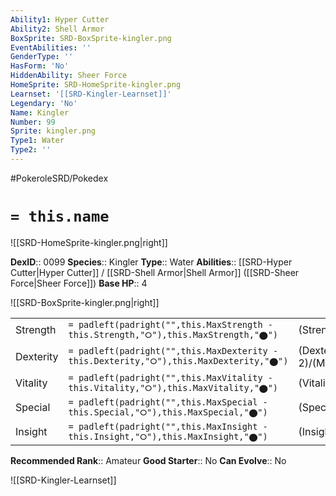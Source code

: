 ```yaml
---
Ability1: Hyper Cutter
Ability2: Shell Armor
BoxSprite: SRD-BoxSprite-kingler.png
EventAbilities: ''
GenderType: ''
HasForm: 'No'
HiddenAbility: Sheer Force
HomeSprite: SRD-HomeSprite-kingler.png
Learnset: '[[SRD-Kingler-Learnset]]'
Legendary: 'No'
Name: Kingler
Number: 99
Sprite: kingler.png
Type1: Water
Type2: ''
---
```


#PokeroleSRD/Pokedex

# `= this.name`

![[SRD-HomeSprite-kingler.png|right]]

**DexID**:: 0099
**Species**:: Kingler
**Type**:: Water
**Abilities**:: [[SRD-Hyper Cutter|Hyper Cutter]] / [[SRD-Shell Armor|Shell Armor]] ([[SRD-Sheer Force|Sheer Force]])
**Base HP**:: 4

![[SRD-BoxSprite-kingler.png|right]]

|           |                                                                                        |                                          |
| --------- | -------------------------------------------------------------------------------------- | ---------------------------------------- |
| Strength  | `= padleft(padright("",this.MaxStrength - this.Strength,"⭘"),this.MaxStrength,"⬤")`    | (Strength::3)/(MaxStrength::7)   |
| Dexterity | `= padleft(padright("",this.MaxDexterity - this.Dexterity,"⭘"),this.MaxDexterity,"⬤")` | (Dexterity:: 2)/(MaxDexterity::5) |
| Vitality  | `= padleft(padright("",this.MaxVitality - this.Vitality,"⭘"),this.MaxVitality,"⬤")`    | (Vitality::3)/(MaxVitality::6)   |
| Special   | `= padleft(padright("",this.MaxSpecial - this.Special,"⭘"),this.MaxSpecial,"⬤")`       | (Special::2)/(MaxSpecial::4)     |
| Insight   | `= padleft(padright("",this.MaxInsight - this.Insight,"⭘"),this.MaxInsight,"⬤")`       | (Insight::2)/(MaxInsight::4)     |

**Recommended Rank**:: Amateur
**Good Starter**:: No
**Can Evolve**:: No

![[SRD-Kingler-Learnset]]